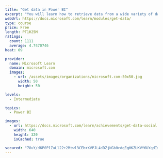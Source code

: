 ```yaml
---
title: "Get data in Power BI"
excerpt: "You will learn how to retrieve data from a wide variety of data sources, including Microsoft Excel, relational databases, and NoSQL data stores. You will also learn how to improve performance while retrieving data."
webUrl: https://docs.microsoft.com/learn/modules/get-data/
type: course
price: Free
length: PT1H25M
ratings:
  count: 1111
  average: 4.7470746
heat: 69

provider:
  name: Microsoft Learn
  domain: microsoft.com
  images:
    - url: /assets/images/organizations/microsoft.com-50x50.jpg
      width: 50
      height: 50

levels:
  - Intermediate

topics:
  - Power BI

images:
  - url: https://docs.microsoft.com/learn/achievements/get-data-social.png
    width: 640
    height: 320
    isCached: true

secured: "78uY/d6P0PlZuLl22+2Mtwl3CEb+XVPJL4dDZjNGb0rdqEgHKZUKVY6UYgdIx/LuzPLa6U4w2vPnobGzRSGMf8f7G1zm0pG/ukqXzjPb5XUg7IJ8lQArnukgWcka+Q3wJBfBvzda9TTa+kwG4UfM3HJL1IDwOXkyTwkQu36BLYTeROI56LQvnr1m5quO0gub5uEADnkoQJ3X7ZuO0RB6iKjzfVM82Ps5oW+3dfyV5vNwlKHyopfvBWjJb9FcmRRZo4JphQN2nAKPzrNxZFpb7avHmypGXFNEZ9F5uUABV8mSyW3LITkSA2UiMYlo/VEa5+CvaemkS3jrfIrAQm6aNxsbFM8OzpfnoTWuQdSY12r6ytCXbX/k9sXo0H4vB4t1nnxVhRH0WaUxGfCp4UUPv5yoKIPnk1eQLk9fxc5kioE=;x7ZJ/p2Cb3huWApKVY45bg=="
---
```


